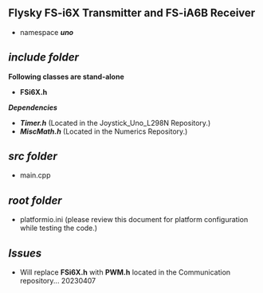 ## Flysky FS-i6X Transmitter and FS-iA6B Receiver

- namespace ***uno***

## ***include folder***

**Following classes are stand-alone**
- **FSi6X.h**

***Dependencies***
- ***Timer.h***        (Located in the Joystick_Uno_L298N Repository.)
- ***MiscMath.h***     (Located in the Numerics Repository.)

## ***src folder***

- main.cpp

## ***root folder***

- platformio.ini        (please review this document for platform configuration while testing the code.)

## ***Issues***

- Will replace **FSi6X.h** with **PWM.h** located in the Communication repository... 20230407
